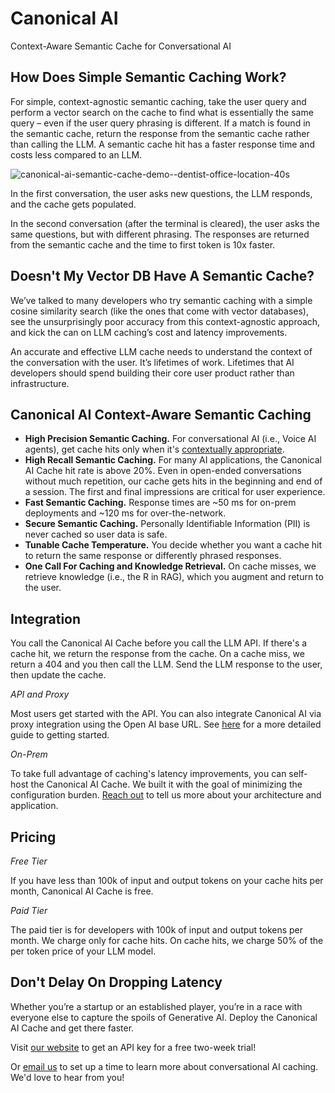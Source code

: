 # Canonical AI

Context-Aware Semantic Cache for Conversational AI

## How Does Simple Semantic Caching Work?

For simple, context-agnostic semantic caching, take the user query and perform a vector search on the cache to find what is essentially the same query – even if the user query phrasing is different. If a match is found in the semantic cache, return the response from the semantic cache rather than calling the LLM. A semantic cache hit has a faster response time and costs less compared to an LLM.

![canonical-ai-semantic-cache-demo--dentist-office-location-40s](https://github.com/Canonical-AI-Inc/canonical/assets/640297/91116289-d86e-4f96-8057-ea987525e39d)

In the first conversation, the user asks new questions, the LLM responds, and the cache gets populated. 

In the second conversation (after the terminal is cleared), the user asks the same questions, but with different phrasing. The responses are returned from the semantic cache and the time to first token is 10x faster.

## Doesn't My Vector DB Have A Semantic Cache?

We’ve talked to many developers who try semantic caching with a simple cosine similarity search (like the ones that come with vector databases), see the unsurprisingly poor accuracy from this context-agnostic approach, and kick the can on LLM caching’s cost and latency improvements.

An accurate and effective LLM cache needs to understand the context of the conversation with the user. It’s lifetimes of work. Lifetimes that AI developers should spend building their core user product rather than infrastructure.

## Canonical AI Context-Aware Semantic Caching

- **High Precision Semantic Caching.** For conversational AI (i.e., Voice AI agents), get cache hits only when it's [contextually appropriate](https://canonical.chat/blog/how_to_build_context_aware_semantic_cache). 
- **High Recall Semantic Caching.** For many AI applications, the Canonical AI Cache hit rate is above 20%. Even in open-ended conversations without much repetition, our cache gets hits in the beginning and end of a session. The first and final impressions are critical for user experience.
- **Fast Semantic Caching.** Response times are ~50 ms for on-prem deployments and ~120 ms for over-the-network. 
- **Secure Semantic Caching.** Personally Identifiable Information (PII) is never cached so user data is safe.
- **Tunable Cache Temperature.** You decide whether you want a cache hit to return the same response or differently phrased responses.
- **One Call For Caching and Knowledge Retrieval.** On cache misses, we retrieve knowledge (i.e., the R in RAG), which you augment and return to the user.

## Integration

You call the Canonical AI Cache before you call the LLM API. If there's a cache hit, we return the response from the cache. On a cache miss, we return a 404 and you then call the LLM. Send the LLM response to the user, then update the cache.

_API and Proxy_

Most users get started with the API. You can also integrate Canonical AI via proxy integration using the Open AI base URL. See [here](https://github.com/Canonical-AI-Inc/canonical/tree/main/examples) for a more detailed guide to getting started.

_On-Prem_

To take full advantage of caching's latency improvements, you can self-host the Canonical AI Cache. We built it with the goal of minimizing the configuration burden. [Reach out](mailto:hello@canonical.chat) to tell us more about your architecture and application.

## Pricing

_Free Tier_

If you have less than 100k of input and output tokens on your cache hits per month, Canonical AI Cache is free. 

_Paid Tier_

The paid tier is for developers with 100k of input and output tokens per month. We charge only for cache hits. On cache hits, we charge 50% of the per token price of your LLM model.

## Don't Delay On Dropping Latency

Whether you’re a startup or an established player, you’re in a race with everyone else to capture the spoils of Generative AI. Deploy the Canonical AI Cache and get there faster.

Visit [our website](https://canonical.chat/) to get an API key for a free two-week trial! 

Or [email us](mailto:hello@canonical.chat) to set up a time to learn more about conversational AI caching. We'd love to hear from you!
